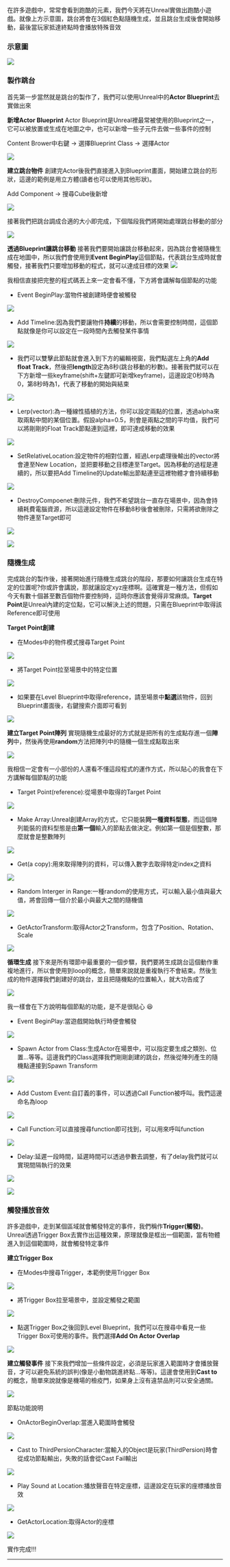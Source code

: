 在許多遊戲中，常常會看到跑酷的元素，我們今天將在Unreal實做出跑酷小遊戲。就像上方示意圖，跳台將會在3個紅色點隨機生成，並且跳台生成後會開始移動，最後當玩家抵達終點時會播放特殊音效

### 示意圖
![](https://i.imgur.com/KtC8CpD.png)

### 製作跳台
首先第一步當然就是跳台的製作了，我們可以使用Unreal中的**Actor Blueprint**去實做出來

<b>新增Actor Blueprint</b>
Actor Blueprint是Unreal裡最常被使用的Blueprint之一，它可以被放置或生成在地圖之中，也可以新增一些子元件去做一些事件的控制

Content Brower中右鍵 -> 選擇Blueprint Class -> 選擇Actor

![](https://i.imgur.com/susT5ui.png)


<b>建立跳台物件</b>
創建完Actor後我們直接進入到Blueprint畫面，開始建立跳台的形狀，這邊的範例是用立方體(讀者也可以使用其他形狀)。

Add Component -> 搜尋Cube後新增 

![](https://i.imgur.com/XDsyVMo.png)

接著我們把跳台調成合適的大小即完成，下個階段我們將開始處理跳台移動的部分

![](https://i.imgur.com/bYUcBtq.png)

<b>透過Blueprint讓跳台移動</b>
接著我們要開始讓跳台移動起來，因為跳台會被隨機生成在地圖中，所以我們會使用到**Event BeginPlay**這個節點，代表跳台生成時就會觸發，接著我們只要增加移動的程式，就可以達成目標的效果
![](https://i.imgur.com/M4iy64R.png)

我相信直接把完整的程式碼丟上來一定會看不懂，下方將會講解每個節點的功能

- Event BeginPlay:當物件被創建時便會被觸發

![](https://i.imgur.com/seUhSz2.png)

- Add Timeline:因為我們要讓物件**持續**的移動，所以會需要控制時間，這個節點就像是你可以設定在一段時間內去觸發某件事情

![](https://i.imgur.com/IOius5v.png)

- 我們可以雙擊此節點就會進入到下方的編輯視窗，我們點選左上角的**Add float Track**，然後把**length**設定為8秒(跳台移動的秒數)。接著我們就可以在下方新增一些keyframe(shift+左鍵即可新增keyframe)，這邊設定0秒時為0，第8秒時為1，代表了移動的開始與結束

![](https://i.imgur.com/yxFRpFI.png)

- Lerp(vector):為一種線性插植的方法，你可以設定兩點的位置，透過alpha來取兩點中間的某個位置。假設alpha=0.5，則會是兩點之間的平均值，我們可以將剛剛的Float Track節點連到這裡，即可達成移動的效果

![](https://i.imgur.com/fZ5GtWN.png)

- SetRelativeLocation:設定物件的相對位置，經過Lerp處理後輸出的vector將會連至New Location，並把要移動之目標連至Target。因為移動的過程是連續的，所以要把Add Timeline的Update輸出節點連至這裡物體才會持續移動

![](https://i.imgur.com/cevM4F8.png)

- DestroyCompoenet:刪除元件，我們不希望跳台一直存在場景中，因為會持續耗費電腦資源，所以這邊設定物件在移動8秒後會被刪除，只需將欲刪除之物件連至Target即可

![](https://i.imgur.com/pmbezOk.png)

![](https://i.imgur.com/Or1JMaL.png)

### 隨機生成
完成跳台的製作後，接著開始進行隨機生成跳台的階段，那要如何讓跳台生成在特定的位置呢?你或許會講說，那就讓設定xyz座標啊。這確實是一種方法，但假如今天有數十個甚至數百個物件要控制時，這時你應該會覺得非常麻煩。**Target Point**是Unreal內建的定位點，它可以解決上述的問題，只需在Blueprint中取得該Reference即可使用

<b>Target Point創建</b>

- 在Modes中的物件模式搜尋Target Point

![](https://i.imgur.com/elLBPDD.png)
- 將Target Point拉至場景中的特定位置

![](https://i.imgur.com/5lmkUoL.png)
- 如果要在Level Blueprint中取得reference，請至場景中**點選**該物件，回到Blueprint畫面後，右鍵搜索介面即可看到

![](https://i.imgur.com/52bNzNV.png)

<b>建立Target Point陣列</b>
實現隨機生成最好的方式就是把所有的生成點存進一個**陣列**中，然後再使用**random**方法把陣列中的隨機一個生成點取出來

![](https://i.imgur.com/VhFxfR5.png)

我相信一定會有一小部份的人還看不懂這段程式的運作方式，所以貼心的我會在下方講解每個節點的功能

- Target Point(reference):從場景中取得的Target Point

![](https://i.imgur.com/lfW3Gwt.png)
- Make Array:Unreal創建Array的方式，它只能裝**同一種資料型態**，而這個陣列能裝的資料型態是由**第一個**輸入的節點去做決定。例如第一個是個整數，那麼就會是整數陣列

![](https://i.imgur.com/wc5hhVb.png)
- Get(a copy):用來取得陣列的資料，可以傳入數字去取得特定index之資料

![](https://i.imgur.com/M8vPKcu.png)
- Random Interger in Range:一種random的使用方式，可以輸入最小值與最大值，將會回傳一個介於最小與最大之間的隨機值

![](https://i.imgur.com/GfU5chB.png)

- GetActorTransform:取得Actor之Transform，包含了Position、Rotation、Scale

![](https://i.imgur.com/37lXGAh.png)

<b>循環生成</b>
接下來是所有環節中最重要的一個步驟，我們要將生成跳台這個動作重複地進行，所以會使用到loop的概念，簡單來說就是重複執行不會結束。然後生成的物件選擇我們創建好的跳台，並且把隨機點的位置輸入，就大功告成了

![](https://i.imgur.com/EAR9j5Q.png)

我一樣會在下方說明每個節點的功能，是不是很貼心 :satisfied: 

- Event BeginPlay:當遊戲開始執行時便會觸發

![](https://i.imgur.com/D1DjeWO.png)
- Spawn Actor from Class:生成Actor在場景中，可以指定要生成之類別、位置...等等。這邊我們的Class選擇我們剛剛創建的跳台，然後從陣列產生的隨機點連接到Spawn Transform

![](https://i.imgur.com/dolO9AT.png)
- Add Custom Event:自訂義的事件，可以透過Call Function被呼叫。我們這邊命名為loop

![](https://i.imgur.com/kLxG8Iy.png)
- Call Function:可以直接搜尋function即可找到，可以用來呼叫function

![](https://i.imgur.com/qcH7OmN.png)
- Delay:延遲一段時間，延遲時間可以透過參數去調整，有了delay我們就可以實現間隔執行的效果

![](https://i.imgur.com/qbym23t.png)

![](https://i.imgur.com/Or1JMaL.png)

### 觸發播放音效
許多遊戲中，走到某個區域就會觸發特定的事件，我們稱作**Trigger(觸發)**。Unreal透過Trigger Box去實作出這種效果，原理就像是框出一個範圍，當有物體進入到這個範圍時，就會觸發特定事件

<b>建立Trigger Box</b>

- 在Modes中搜尋Trigger，本範例使用Trigger Box

![](https://i.imgur.com/L8y6Dmm.png)
- 將Trigger Box拉至場景中，並設定觸發之範圍

![](https://i.imgur.com/wYyVSf4.png)
- 點選Trigger Box之後回到Level Blueprint，我們可以在搜尋中看見一些Trigger Box可使用的事件。我們選擇**Add On Actor Overlap**

![](https://i.imgur.com/M9wsffv.png)

<b>建立觸發事件</b>
接下來我們增加一些條件設定，必須是玩家進入範圍時才會播放聲音，才可以避免系統的誤判(像是小動物跳進終點...等等)。這邊會使用到**Cast to**的概念，簡單來說就像是機場的檢疫門，如果身上沒有違禁品則可以安全通關。

![](https://i.imgur.com/e4iUwxF.png)

節點功能說明
- OnActorBeginOverlap:當進入範圍時會觸發

![](https://i.imgur.com/X7rUEYM.png)
- Cast to ThirdPersionCharacter:當輸入的Object是玩家(ThirdPersion)時會從成功節點輸出，失敗的話會從Cast Fail輸出

![](https://i.imgur.com/1fmZnqj.png)
- Play Sound at Location:播放聲音在特定座標，這邊設定在玩家的座標播放音效

![](https://i.imgur.com/B8vQEfs.png)
- GetActorLocation:取得Actor的座標

![](https://i.imgur.com/0IjGULY.png)

實作完成!!!

---